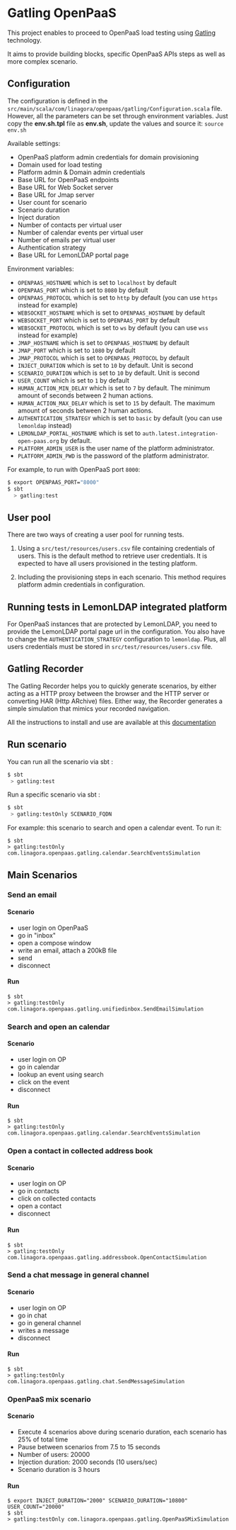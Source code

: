 # Gatling OpenPaaS

This project enables to proceed to OpenPaaS load testing using [Gatling](https://gatling.io/) technology.

It aims to provide building blocks, specific OpenPaaS APIs steps as well as more complex scenario.

## Configuration

The configuration is defined in the `src/main/scala/com/linagora/openpaas/gatling/Configuration.scala` file.
However, all the parameters can be set through environment variables. Just copy the
**env.sh.tpl** file as **env.sh**, update the values and source it: `source env.sh`

Available settings:
 - OpenPaaS platform admin credentials for domain provisioning
 - Domain used for load testing
 - Platform admin & Domain admin credentials
 - Base URL for OpenPaaS endpoints
 - Base URL for Web Socket server
 - Base URL for Jmap server
 - User count for scenario
 - Scenario duration
 - Inject duration
 - Number of contacts per virtual user
 - Number of calendar events per virtual user
 - Number of emails per virtual user
 - Authentication strategy
 - Base URL for LemonLDAP portal page

Environment variables:
 - `OPENPAAS_HOSTNAME` which is set to `localhost` by default
 - `OPENPAAS_PORT` which is set to `8080` by default
 - `OPENPAAS_PROTOCOL` which is set to `http` by default (you can use `https` instead for example)
 - `WEBSOCKET_HOSTNAME` which is set to `OPENPAAS_HOSTNAME` by default
 - `WEBSOCKET_PORT` which is set to `OPENPAAS_PORT` by default
 - `WEBSOCKET_PROTOCOL` which is set to `ws` by default (you can use `wss` instead for example)
 - `JMAP_HOSTNAME` which is set to `OPENPAAS_HOSTNAME` by default
 - `JMAP_PORT` which is set to `1080` by default
 - `JMAP_PROTOCOL` which is set to `OPENPAAS_PROTOCOL` by default
 - `INJECT_DURATION` which is set to `10` by default. Unit is second
 - `SCENARIO_DURATION` which is set to `10` by default. Unit is second
 - `USER_COUNT` which is set to `1` by default
 - `HUMAN_ACTION_MIN_DELAY` which is set to `7` by default. The minimum amount of seconds between 2 human actions.
 - `HUMAN_ACTION_MAX_DELAY` which is set to `15` by default. The maximum amount of seconds between 2 human actions.
 - `AUTHENTICATION_STRATEGY` which is set to `basic` by default (you can use `lemonldap` instead)
 - `LEMONLDAP_PORTAL_HOSTNAME` which is set to `auth.latest.integration-open-paas.org` by default.
 - `PLATFORM_ADMIN_USER` is the user name of the platform administrator.
 - `PLATFORM_ADMIN_PWD` is the password of the platform administrator.
 
For example, to run with OpenPaaS port `8000`:

```bash
$ export OPENPAAS_PORT="8000"
$ sbt
  > gatling:test
```

## User pool
There are two ways of creating a user pool for running tests.

1. Using a `src/test/resources/users.csv` file containing credentials of users.
This is the default method to retrieve user credentials. It is expected to have all users provisioned in the testing platform.

2. Including the provisioning steps in each scenario. This method requires platform admin credentials in configuration.

## Running tests in LemonLDAP integrated platform
For OpenPaaS instances that are protected by LemonLDAP, you need to provide the LemonLDAP portal page url in the configuration. You also have to change the `AUTHENTICATION_STRATEGY` configuration to `lemonldap`. Plus, all users credentials must be stored in `src/test/resources/users.csv` file. 
## Gatling Recorder

The Gatling Recorder helps you to quickly generate scenarios, by either acting as a HTTP proxy between the 
browser and the HTTP server or converting HAR (Http ARchive) files. Either way, the Recorder generates a 
simple simulation that mimics your recorded navigation.

All the instructions to install and use are available at this [documentation](https://gatling.io/docs/current/http/recorder/?highlight=proxy)

## Run scenario

You can run all the scenario via sbt :

```bash
$ sbt
 > gatling:test
```

Run a specific scenario via sbt :
```bash
$ sbt
 > gatling:testOnly SCENARIO_FQDN
```

For example: this scenario to search and open a calendar event. To run it:

```
$ sbt
> gatling:testOnly com.linagora.openpaas.gatling.calendar.SearchEventsSimulation
```

## Main Scenarios
### Send an email
#### Scenario
- user login on OpenPaaS
- go in "inbox"
- open a compose window
- write an email, attach a 200kB file
- send
- disconnect

#### Run
```
$ sbt
> gatling:testOnly com.linagora.openpaas.gatling.unifiedinbox.SendEmailSimulation
```

### Search and open an calendar 
#### Scenario
- user login on OP
- go in calendar
- lookup an event using search
- click on the event
- disconnect

#### Run
```
$ sbt
> gatling:testOnly com.linagora.openpaas.gatling.calendar.SearchEventsSimulation
```

### Open a contact in collected address book
#### Scenario
- user login on OP
- go in contacts
- click on collected contacts
- open a contact
- disconnect

#### Run
```
$ sbt
> gatling:testOnly com.linagora.openpaas.gatling.addressbook.OpenContactSimulation
```

### Send a chat message in general channel
#### Scenario
- user login on OP
- go in chat
- go in general channel
- writes a message
- disconnect

#### Run
```
$ sbt
> gatling:testOnly com.linagora.openpaas.gatling.chat.SendMessageSimulation
```

### OpenPaaS mix scenario

#### Scenario
- Execute 4 scenarios above during scenario duration, each scenario has 25% of total time
- Pause between scenarios from 7.5 to 15 seconds
- Number of users: 20000
- Injection duration: 2000 seconds (10 users/sec)
- Scenario duration is 3 hours

#### Run
```
$ export INJECT_DURATION="2000" SCENARIO_DURATION="10800" USER_COUNT="20000"
$ sbt
> gatling:testOnly com.linagora.openpaas.gatling.OpenPaaSMixSimulation
```